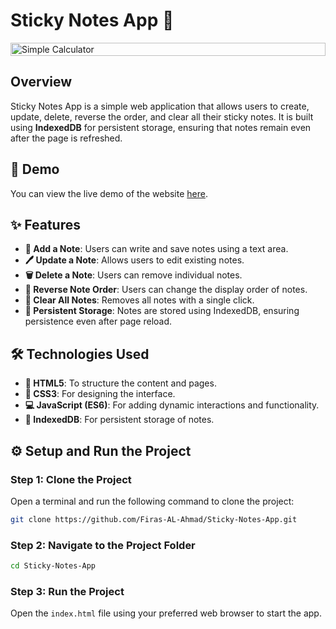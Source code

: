 # Sticky Notes App 📝

<div style="display: flex; justify-content: center; gap: 10px;">
  <img src="https://github.com/user-attachments/assets/f75d82cb-18ca-4dac-80c1-c2c618a98ca7" alt="Simple Calculator" style="width: 100%;"/>
</div>

## Overview

Sticky Notes App is a simple web application that allows users to create, update, delete, reverse the order, and clear all their sticky notes. It is built using **IndexedDB** for persistent storage, ensuring that notes remain even after the page is refreshed.

## 🚀 Demo

You can view the live demo of the website [here](#).

## ✨ Features

- **📝 Add a Note**: Users can write and save notes using a text area.
- **🖊️ Update a Note**: Allows users to edit existing notes.
- **🗑️ Delete a Note**: Users can remove individual notes.
- **🔄 Reverse Note Order**: Users can change the display order of notes.
- **🧹 Clear All Notes**: Removes all notes with a single click.
- **📂 Persistent Storage**: Notes are stored using IndexedDB, ensuring persistence even after page reload.

## 🛠️ Technologies Used

- **📝 HTML5**: To structure the content and pages.
- **🎨 CSS3**: For designing the interface.
- **💻 JavaScript (ES6)**: For adding dynamic interactions and functionality.
- **📂 IndexedDB**: For persistent storage of notes.

## ⚙️ Setup and Run the Project

### Step 1: Clone the Project

Open a terminal and run the following command to clone the project:

```bash
git clone https://github.com/Firas-AL-Ahmad/Sticky-Notes-App.git
```

### Step 2: Navigate to the Project Folder

```bash
cd Sticky-Notes-App
```

### Step 3: Run the Project

Open the ```index.html``` file using your preferred web browser to start the app.
